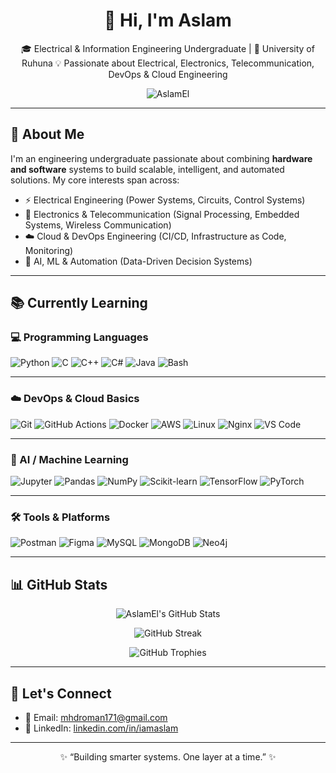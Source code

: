 <h1 align="center">👋 Hi, I'm Aslam</h1>

<p align="center">
🎓 Electrical & Information Engineering Undergraduate | 📍 University of Ruhuna  
💡 Passionate about Electrical, Electronics, Telecommunication, DevOps & Cloud Engineering  
</p>

<p align="center">
  <img src="https://komarev.com/ghpvc/?username=AslamEl&label=Profile%20views&color=0e75b6&style=flat" alt="AslamEl" />
</p>

---

## 📌 About Me

I'm an engineering undergraduate passionate about combining **hardware and software** systems to build scalable, intelligent, and automated solutions. My core interests span across:

- ⚡ Electrical Engineering (Power Systems, Circuits, Control Systems)  
- 📡 Electronics & Telecommunication (Signal Processing, Embedded Systems, Wireless Communication)  
- ☁️ Cloud & DevOps Engineering (CI/CD, Infrastructure as Code, Monitoring)  
- 🤖 AI, ML & Automation (Data-Driven Decision Systems)

---

## 📚 Currently Learning

### 💻 Programming Languages  
![Python](https://img.shields.io/badge/-Python-05122A?style=flat&logo=python)
![C](https://img.shields.io/badge/-C-05122A?style=flat&logo=c)
![C++](https://img.shields.io/badge/-C++-05122A?style=flat&logo=c%2B%2B)
![C#](https://img.shields.io/badge/-CSharp-05122A?style=flat&logo=csharp)
![Java](https://img.shields.io/badge/-Java-05122A?style=flat&logo=java)
![Bash](https://img.shields.io/badge/-Bash-05122A?style=flat&logo=gnu-bash)

---

### ☁️ DevOps & Cloud Basics  
![Git](https://img.shields.io/badge/-Git-05122A?style=flat&logo=git)
![GitHub Actions](https://img.shields.io/badge/-GitHub%20Actions-05122A?style=flat&logo=githubactions)
![Docker](https://img.shields.io/badge/-Docker-05122A?style=flat&logo=docker)
![AWS](https://img.shields.io/badge/-AWS-05122A?style=flat&logo=amazonaws)
![Linux](https://img.shields.io/badge/-Linux-05122A?style=flat&logo=linux)
![Nginx](https://img.shields.io/badge/-Nginx-05122A?style=flat&logo=nginx)
![VS Code](https://img.shields.io/badge/-VS%20Code-05122A?style=flat&logo=visualstudiocode)

---

### 🤖 AI / Machine Learning  
![Jupyter](https://img.shields.io/badge/-Jupyter-05122A?style=flat&logo=jupyter)
![Pandas](https://img.shields.io/badge/-Pandas-05122A?style=flat&logo=pandas)
![NumPy](https://img.shields.io/badge/-NumPy-05122A?style=flat&logo=numpy)
![Scikit-learn](https://img.shields.io/badge/-Scikit%20Learn-05122A?style=flat&logo=scikit-learn)
![TensorFlow](https://img.shields.io/badge/-TensorFlow-05122A?style=flat&logo=tensorflow)
![PyTorch](https://img.shields.io/badge/-PyTorch-05122A?style=flat&logo=pytorch)

---

### 🛠️ Tools & Platforms  
![Postman](https://img.shields.io/badge/-Postman-05122A?style=flat&logo=postman)
![Figma](https://img.shields.io/badge/-Figma-05122A?style=flat&logo=figma)
![MySQL](https://img.shields.io/badge/-MySQL-05122A?style=flat&logo=mysql)
![MongoDB](https://img.shields.io/badge/-MongoDB-05122A?style=flat&logo=mongodb)
![Neo4j](https://img.shields.io/badge/-Neo4j-05122A?style=flat&logo=neo4j)

---

## 📊 GitHub Stats

<p align="center">
  <img src="https://github-readme-stats.vercel.app/api?username=AslamEl&show_icons=true&theme=tokyonight&count_private=true" alt="AslamEl's GitHub Stats" />
</p>

<p align="center">
  <img src="https://github-readme-streak-stats.herokuapp.com/?user=AslamEl&theme=tokyonight" alt="GitHub Streak" />
</p>

<p align="center">
  <img src="https://github-profile-trophy.vercel.app/?username=AslamEl&theme=algolia&no-frame=true&column=4" alt="GitHub Trophies" />
</p>


---

## 🔗 Let's Connect

- 📧 Email: [mhdroman171@gmail.com](mailto:mhdroman171@gmail.com)  
- 💼 LinkedIn: [linkedin.com/in/iamaslam](https://www.linkedin.com/in/iamaslam/)

---

<p align="center">
✨ “Building smarter systems. One layer at a time.” ✨
</p>
